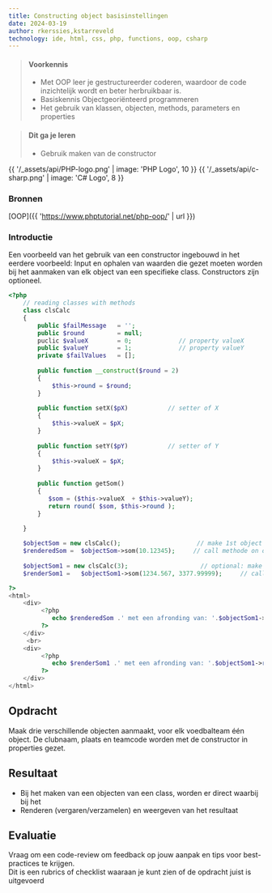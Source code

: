 ```yaml
---
title: Constructing object basisinstellingen
date: 2024-03-19
author: rkerssies,kstarreveld
technology: ide, html, css, php, functions, oop, csharp
---
```



> #### Voorkennis
> * Met OOP leer je gestructureerder coderen, waardoor de code inzichtelijk wordt en beter herbruikbaar is.
> * Basiskennis Objectgeoriënteerd programmeren
> * Het gebruik van klassen, objecten, methods, parameters en properties


> #### Dit ga je leren
> * Gebruik maken van de constructor

{{ '/_assets/api/PHP-logo.png' | image: 'PHP Logo', 10 }}
{{ '/_assets/api/c-sharp.png' | image: 'C# Logo', 8 }}


### Bronnen
[OOP]({{ 'https://www.phptutorial.net/php-oop/' | url }})<br>

### Introductie
Een voorbeeld van het gebruik van een constructor ingebouwd in het eerdere voorbeeld:
Input en ophalen van waarden die gezet moeten worden bij het aanmaken van elk object van een specifieke class.
Constructors zijn optioneel.
```php
<?php
    // reading classes with methods
    class clsCalc
    {
        public $failMessage   = '';
        public $round         = null;
        puclic $valueX        = 0;             // property valueX
        public $valueY        = 1;             // property valueY
        private $failValues   = [];
   
        public function __construct($round = 2) 
        {
            $this->round = $round;
        }
  
        public function setX($pX)           // setter of X
        {
            $this->valueX = $pX;
        }
    
        public function setY($pY)           // setter of Y
        {
            $this->valueX = $pX;
        }
 
        public function getSom()      
        {
           $som = ($this->valueX  + $this->valueY);
           return round( $som, $this->round );
        }
       
    }

    $objectSom = new clsCalc();                     // make 1st object with rounding of default value 2
    $renderedSom =  $objectSom->som(10.12345);     // call methode on object 
   
    $objectSom1 = new clsCalc(3);                    // optional: make 2nd object with rounding of 3
    $renderSom1 =   $objectSom1->som(1234.567, 3377.99999);     // call methode on object  

?>
<html>  
    <div>
         <?php 
            echo $renderedSom .' met een afronding van: '.$objectSom1->round; 
         ?>              
    </div>
     <br>
    <div>
         <?php 
            echo $renderSom1 .' met een afronding van: '.$objectSom1->round;
         ?>     
    </div>
</html>
```

## Opdracht
Maak drie verschillende objecten aanmaakt, voor elk voedbalteam één object.
De clubnaam, plaats en teamcode worden met de constructor in properties gezet.

## Resultaat
* Bij het maken van een objecten van een class, worden er direct waarbij bij het
* Renderen (vergaren/verzamelen) en weergeven van het resultaat

## Evaluatie
Vraag om een code-review om feedback op jouw aanpak en tips voor best-practices te krijgen.<br>
Dit is een rubrics of checklist waaraan je kunt zien of de opdracht juist is uitgevoerd
